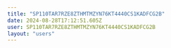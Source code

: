 ```yaml
---
title: "SP110TAR7RZE8ZTHMTMZYN76KT4440CS1KADFCG2B"
date: 2024-08-28T17:12:51.605Z
user: SP110TAR7RZE8ZTHMTMZYN76KT4440CS1KADFCG2B
layout: "users"
---
```

    